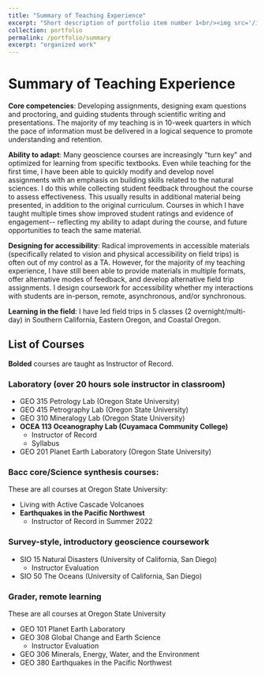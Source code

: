 ```yaml
---
title: "Summary of Teaching Experience"
excerpt: "Short description of portfolio item number 1<br/><img src='/images/500x300.png'>"
collection: portfolio
permalink: /portfolio/summary
excerpt: "organized work"
---
```


# Summary of Teaching Experience

**Core competencies**: Developing assignments, designing exam questions and proctoring, and guiding students through scientific writing and presentations. The majority of my teaching is in 10-week quarters in which the pace of information must be delivered in a logical sequence to promote understanding and retention. 

**Ability to adapt**: Many geoscience courses are increasingly "turn key" and optimized for learning from specific textbooks. Even while teaching for the first time, I have been able to quickly modify and develop novel assignments with an emphasis on building skills related to the natural sciences. I do this while collecting student feedback throughout the course to assess effectiveness. This usually results in additional material being presented, in addition to the original curriculum. Courses in which I have taught multiple times show improved student ratings and evidence of engagement-- reflecting my ability to adapt during the course, and future opportunities to teach the same material.

**Designing for accessibility**: Radical improvements in accessible materials (specifically related to vision and physical accessibility on field trips) is often out of my control as a TA. However, for the majority of my teaching experience, I have still been able to provide materials in multiple formats, offer alternative modes of feedback, and develop alternative field trip assignments. I design coursework for accessibility whether my interactions with students are in-person, remote, asynchronous, and/or synchronous. 

**Learning in the field**: I have led field trips in 5 classes (2 overnight/multi-day) in Southern California, Eastern Oregon, and Coastal Oregon.

## List of Courses

**Bolded** courses are taught as Instructor of Record.

### Laboratory (over 20 hours sole instructor in classroom)

- GEO 315 Petrology Lab (Oregon State University)
- GEO 415 Petrography Lab (Oregon State University)
- GEO 310 Mineralogy Lab (Oregon State University)
- **OCEA 113 Oceanography Lab (Cuyamaca Community College)**
  - Instructor of Record
  - Syllabus
- GEO 201 Planet Earth Laboratory (Oregon State University)

### Bacc core/Science synthesis courses:

These are all courses at Oregon State University:

- Living with Active Cascade Volcanoes
- **Earthquakes in the Pacific Northwest**
  - Instructor of Record in Summer 2022

### Survey-style, introductory geoscience coursework

- SIO 15 Natural Disasters (University of California, San Diego)
  - Instructor Evaluation
- SIO 50 The Oceans (University of California, San Diego)

### Grader, remote learning

These are all courses at Oregon State University

- GEO 101 Planet Earth Laboratory
- GEO 308 Global Change and Earth Science
  - Instructor Evaluation
- GEO 306 Minerals, Energy, Water, and the Environment
- GEO 380 Earthquakes in the Pacific Northwest
